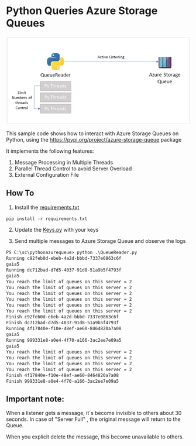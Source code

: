# Python Queries Azure Storage Queues

![](img/arch.png)

This sample code shows how to interact with Azure Storage Queues on Python, using the https://pypi.org/project/azure-storage-queue package

It implements the following features:

1. Message Processing in Multiple Threads
2. Parallel Thread Control to avoid Server Overload
3. External Configuration File

## How To

1. Install the [requirements.txt](requirements.txt)

```
pip install -r requirements.txt
```

2. Update the  [Keys.py](Keys.py) with your keys


3.  Send multiple messages to Azure Storage Queue and observe the logs

```
PS C:\sc\pythonazurequeue> python .\QueueReader.py
Running c92feb0d-ebeb-4a2d-bbbd-7337e0863c6f
gaia5
Running dc712bad-d7d5-4037-91d8-51a9b5f4793f
gaia5
You reach the limit of queues on this server = 2
You reach the limit of queues on this server = 2
You reach the limit of queues on this server = 2
You reach the limit of queues on this server = 2
You reach the limit of queues on this server = 2
You reach the limit of queues on this server = 2
Finish c92feb0d-ebeb-4a2d-bbbd-7337e0863c6f
Finish dc712bad-d7d5-4037-91d8-51a9b5f4793f
Running 4f17840e-f10e-48ef-ae60-8464820a7a08
gaia5
Running 999331e8-a0e4-4f70-a166-3ac2ee7e09a5
gaia5
You reach the limit of queues on this server = 2
You reach the limit of queues on this server = 2
You reach the limit of queues on this server = 2
You reach the limit of queues on this server = 2
Finish 4f17840e-f10e-48ef-ae60-8464820a7a08
Finish 999331e8-a0e4-4f70-a166-3ac2ee7e09a5
````

## Important note:

When a listener gets a message, it´s become invisible to others about 30 seconds. In case of "Server Full" , the original message will return to the Queue.

When you explicit delete the message, this become unavailable to others.

